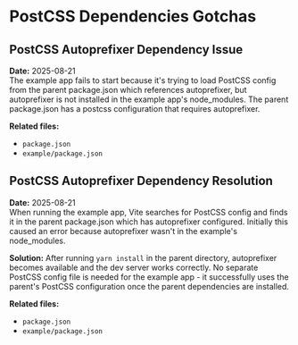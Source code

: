 # PostCSS Dependencies Gotchas

## PostCSS Autoprefixer Dependency Issue
**Date:** 2025-08-21  
The example app fails to start because it's trying to load PostCSS config from the parent package.json which references autoprefixer, but autoprefixer is not installed in the example app's node_modules. The parent package.json has a postcss configuration that requires autoprefixer.

**Related files:**
- `package.json`
- `example/package.json`

## PostCSS Autoprefixer Dependency Resolution
**Date:** 2025-08-21  
When running the example app, Vite searches for PostCSS config and finds it in the parent package.json which has autoprefixer configured. Initially this caused an error because autoprefixer wasn't in the example's node_modules.

**Solution:** After running `yarn install` in the parent directory, autoprefixer becomes available and the dev server works correctly. No separate PostCSS config file is needed for the example app - it successfully uses the parent's PostCSS configuration once the parent dependencies are installed.

**Related files:**
- `package.json`
- `example/package.json`